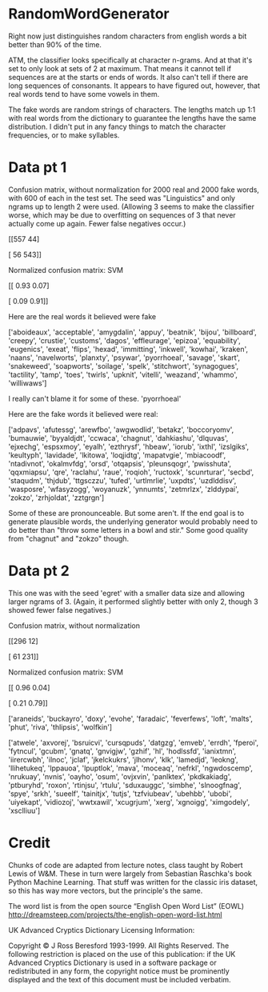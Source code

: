 # RandomWordGenerator
Right now just distinguishes random characters from english words a bit better than 90% of the time.

ATM, the classifier looks specifically at character n-grams. And at that it's set to only look at sets of 2 at maximum. That means it cannot tell if sequences are at the starts or ends of words. It also can't tell if there are long sequences of consonants. It appears to have figured out, however, that real words tend to have some vowels in them.

The fake words are random strings of characters. The lengths match up 1:1 with real words from the dictionary to guarantee the lengths have the same distribution. I didn't put in any fancy things to match the character frequencies, or to make syllables.

# Data pt 1

Confusion matrix, without normalization for 2000 real and 2000 fake words, with 600 of each in the test set. The seed was "Linguistics" and only ngrams up to length 2 were used. (Allowing 3 seems to make the classifier worse, which may be due to overfitting on sequences of 3 that never actually come up again. Fewer false negatives occur.)

[[557  44]

 [ 56 543]]
 
Normalized confusion matrix: SVM

[[ 0.93  0.07]

 [ 0.09  0.91]]
 
 Here are the real words it believed were fake

['aboideaux', 'acceptable', 'amygdalin', 'appuy', 'beatnik', 'bijou', 'billboard', 'creepy', 'crustie', 'customs', 'dagos', 'effleurage', 'epizoa', 'equability', 'eugenics', 'exeat', 'flips', 'hexad', 'immitting', 'inkwell', 'kowhai', 'kraken', 'naans', 'navelworts', 'planxty', 'psywar', 'pyorrhoeal', 'savage', 'skart', 'snakeweed', 'soapworts', 'soilage', 'spelk', 'stitchwort', 'synagogues', 'tactility', 'tamp', 'toes', 'twirls', 'upknit', 'vitelli', 'weazand', 'whammo', 'williwaws']

I really can't blame it for some of these. 'pyorrhoeal'

Here are the fake words it believed were real:

['adpavs', 'afutessg', 'arewfbo', 'awgwodlid', 'betakz', 'boccoryomv', 'bumauwie', 'byyaldjdt', 'ccwaca', 'chagnut', 'dahkiashu', 'dlquvas', 'ejxechg', 'espsxmoy', 'eyalh', 'ezthrysf', 'hbeaw', 'iorub', 'ixthl', 'izslgiks', 'keultyph', 'lavidade', 'lkitowa', 'loqjidtg', 'mapatvgie', 'mbiacoodf', 'ntadivnot', 'okalmvfdg', 'orsd', 'otqapsis', 'pleunsqogr', 'pwisshuta', 'qqxmiapsu', 'qre', 'raclahu', 'raue', 'roqioh', 'ructoxk', 'scunrturar', 'secbd', 'staqudm', 'thjdub', 'ttgsczzu', 'tufed', 'urtlmrlie', 'uxpdts', 'uzdlddisv', 'wasposre', 'wfasyzogg', 'woyanuzk', 'ynnumts', 'zetmrlzx', 'zlddypai', 'zokzo', 'zrhjoldat', 'zztgrgn']

Some of these are pronounceable. But some aren't. If the end goal is to generate plausible words, the underlying generator would probably need to do better than "throw some letters in a bowl and stir." Some good quality from "chagnut" and "zokzo" though.

# Data pt 2

This one was with the seed 'egret' with a smaller data size and allowing larger ngrams of 3. (Again, it performed slightly better with only 2, though 3 showed fewer false negatives.)

Confusion matrix, without normalization

[[296  12]

 [ 61 231]]
 
Normalized confusion matrix: SVM

[[ 0.96  0.04]

 [ 0.21  0.79]]
 
 ['araneids', 'buckayro', 'doxy', 'evohe', 'faradaic', 'feverfews', 'loft', 'malts', 'phut', 'riva', 'thlipsis', 'wolfkin']
 
['atwele', 'axvorej', 'bsruicvi', 'cursqpuds', 'datgzg', 'emveb', 'errdh', 'fperoi', 'fytncul', 'gcubm', 'gnatq', 'gnvigjw', 'gzhif', 'hl', 'hodlssfd', 'ianixtmn', 'iirercwbh', 'ilnoc', 'jclaf', 'jkelckukrs', 'jlhonv', 'klk', 'lamedjd', 'leokng', 'llihetukeq', 'lppauoa', 'lpuptlok', 'mava', 'moceaq', 'nefrkl', 'ngwdoscemp', 'nrukuay', 'nvnis', 'oayho', 'osum', 'ovjxvin', 'panlktex', 'pkdkakiadg', 'ptburyhd', 'roxon', 'rtinjsu', 'rtulu', 'sduxauggc', 'simbhe', 'slnoogfnag', 'spye', 'srkh', 'sueelf', 'tainitjx', 'tutjs', 'tzfviubeav', 'ubehbb', 'ubobi', 'uiyekapt', 'vidiozoj', 'wwtxawil', 'xcugrjum', 'xerg', 'xgnoigg', 'ximgodely', 'xsclliuu']

# Credit

Chunks of code are adapted from lecture notes, class taught by Robert Lewis of W&M. These in turn were largely from Sebastian Raschka's book Python Machine Learning. That stuff was written for the classic iris dataset, so this has way more vectors, but the principle's the same.

The word list is from the open source “English Open Word List” (EOWL) http://dreamsteep.com/projects/the-english-open-word-list.html

UK Advanced Cryptics Dictionary Licensing Information:

Copyright © J Ross Beresford 1993-1999. All Rights Reserved. The following restriction is placed on the use of this publication: if the UK Advanced Cryptics Dictionary is used in a software package or redistributed in any form, the copyright notice must be prominently displayed and the text of this document must be included verbatim.
